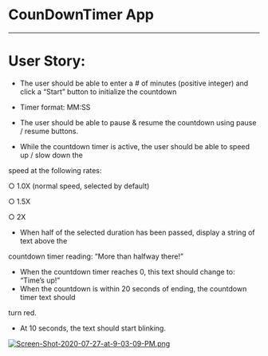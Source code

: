 # CounDownTimer App


<hr/>

# User Story:
  * The user should be able to enter a # of minutes (positive integer) and click a “Start”
button to initialize the countdown
  
  * Timer format: MM:SS
  
  * The user should be able to pause & resume the countdown using pause / resume
buttons.
  
  * While the countdown timer is active, the user should be able to speed up / slow down the

speed at the following rates:

○ 1.0X (normal speed, selected by default)

○ 1.5X

○ 2X

  * When half of the selected duration has been passed, display a string of text above the

countdown timer reading: “More than halfway there!”

  * When the countdown timer reaches 0, this text should change to: “Time’s up!”
  * When the countdown is within 20 seconds of ending, the countdown timer text should

turn red.

  * At 10 seconds, the text should start blinking.


[![Screen-Shot-2020-07-27-at-9-03-09-PM.png](https://i.postimg.cc/2yWRJf1R/Screen-Shot-2020-07-27-at-9-03-09-PM.png)](https://postimg.cc/MfzFMN0d)
